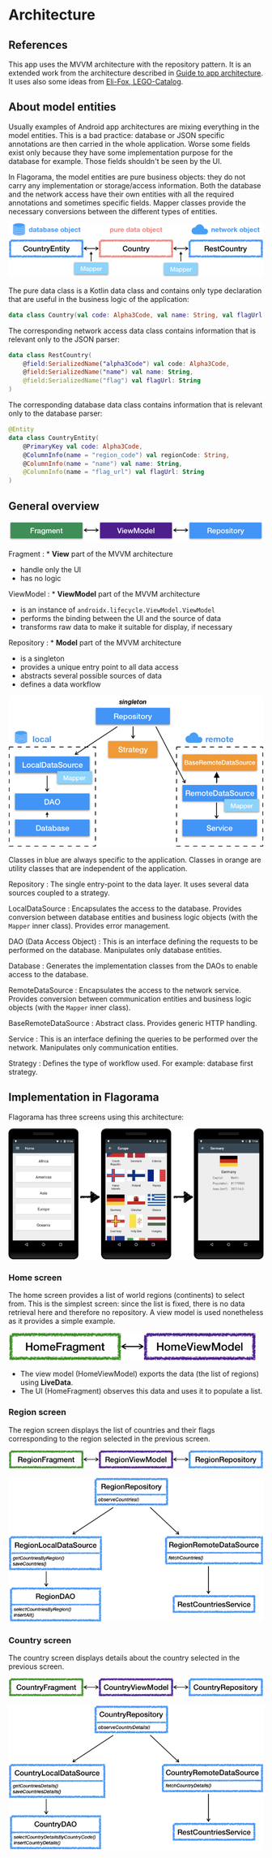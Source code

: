 # Architecture

## References

This app uses the MVVM architecture with the repository pattern. It is an extended work from the
architecture described in [Guide to app architecture](https://developer.android.com/jetpack/guide).
It uses also some ideas from [Eli-Fox, LEGO-Catalog](https://github.com/Eli-Fox/LEGO-Catalog).

## About model entities

Usually examples of Android app architectures are mixing everything in the model entities. This is a
bad practice: database or JSON specific annotations are then carried in the whole application.
Worse some fields exist only because they have some implementation purpose for the database for
example. Those fields shouldn't be seen by the UI.

In Flagorama, the model entities are pure business objects: they do not carry any implementation or
storage/access information. Both the database and the network access have their own entities with
all the required annotations and sometimes specific fields. Mapper classes provide the necessary
conversions between the different types of entities.

![Model](./images/model.png "Model classes")

The pure data class is a Kotlin data class and contains only type declaration that are useful in
the business logic of the application:

```kotlin
data class Country(val code: Alpha3Code, val name: String, val flagUrl: String)
```

The corresponding network access data class contains information that is relevant only to the JSON
parser:

```kotlin
data class RestCountry(
    @field:SerializedName("alpha3Code") val code: Alpha3Code,
    @field:SerializedName("name") val name: String,
    @field:SerializedName("flag") val flagUrl: String
)
```

The corresponding database data class contains information that is relevant only to the database
parser:

```kotlin
@Entity
data class CountryEntity(
    @PrimaryKey val code: Alpha3Code,
    @ColumnInfo(name = "region_code") val regionCode: String,
    @ColumnInfo(name = "name") val name: String,
    @ColumnInfo(name = "flag_url") val flagUrl: String
)
```

## General overview

![MVVM](./images/mvvm.png "MVVM architecture")

Fragment
:  * **View** part of the MVVM architecture
   * handle only the UI
   * has no logic

ViewModel
:  * **ViewModel** part of the MVVM architecture
   * is an instance of `androidx.lifecycle.ViewModel.ViewModel`
   * performs the binding between the UI and the source of data
   * transforms raw data to make it suitable for display, if necessary
   
Repository
:  * **Model** part of the MVVM architecture
   * is a singleton
   * provides a unique entry point to all data access
   * abstracts several possible sources of data
   * defines a data workflow

![Repository](./images/repository.png "Repository pattern")

Classes in blue are always specific to the application. Classes in orange are utility classes that
are independent of the application.

Repository
:  The single entry-point to the data layer. It uses several data sources coupled to a strategy.

LocalDataSource
:  Encapsulates the access to the database. Provides conversion between database entities and
business logic objects (with the `Mapper` inner class). Provides error management.

DAO (Data Access Object)
:  This is an interface defining the requests to be performed on the database. Manipulates only
database entities.

Database
:  Generates the implementation classes from the DAOs to enable access to the database.

RemoteDataSource
:  Encapsulates the access to the network service. Provides conversion between communication
entities and business logic objects (with the `Mapper` inner class).

BaseRemoteDataSource
:  Abstract class. Provides generic HTTP handling.

Service
:  This is an interface defining the queries to be performed over the network. Manipulates only
communication entities.

Strategy
:  Defines the type of workflow used. For example: database first strategy.

## Implementation in Flagorama

Flagorama has three screens using this architecture:

![Screens](./images/screens.png "Screen workflow")

### Home screen

The home screen provides a list of world regions (continents) to select from. This is the simplest 
screen: since the list is fixed, there is no data retrieval here and therefore no repository. A view
model is used nonetheless as it provides a simple example.

![Home MVVM](./images/mvvm-home.png "MVVM architecture for Home screen")

* The view model (HomeViewModel) exports the data (the list of regions) using **LiveData**.
* The UI (HomeFragment) observes this data and uses it to populate a list.

### Region screen

The region screen displays the list of countries and their flags corresponding to the region
selected in the previous screen.

![Region MVVM](./images/mvvm-region.png "MVVM architecture for Region screen")

![Region repository](./images/repository-region.png "Repository for Region screen")

### Country screen

The country screen displays details about the country selected in the previous screen.

![Country MVVM](./images/mvvm-country.png "MVVM architecture for Country screen")

![Country repository](./images/repository-country.png "Repository for Country screen")
